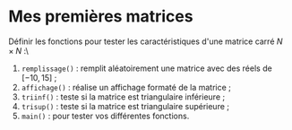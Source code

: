 # Mes premières matrices

Définir les fonctions pour tester les caractéristiques d'une matrice carré $N \times N$ :\
1. `remplissage()` : remplit aléatoirement une matrice avec des réels de $[-10,15]$ ;
2. `affichage()` : réalise un affichage formaté de la matrice ;
3. `triinf()` : teste si la matrice est triangulaire inférieure ;
4. `trisup()` : teste si la matrice est triangulaire supérieure ;
5. `main()` : pour tester vos différentes fonctions.